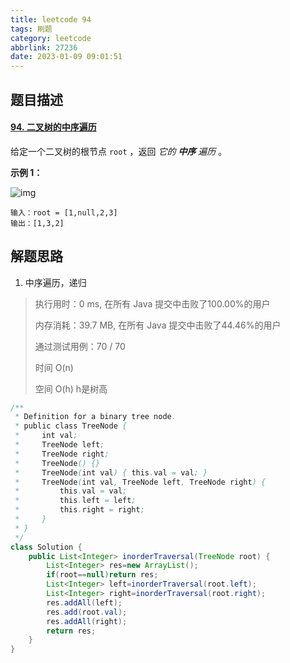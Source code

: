```yaml
---
title: leetcode 94
tags: 刷题
category: leetcode
abbrlink: 27236
date: 2023-01-09 09:01:51
---
```


## 题目描述

#### [94. 二叉树的中序遍历](https://leetcode.cn/problems/binary-tree-inorder-traversal/)



给定一个二叉树的根节点 `root` ，返回 *它的 **中序** 遍历* 。

 

**示例 1：**

![img](https://cdn.jsdelivr.net/gh/Kong-PR/Typora-picture@latest/img/inorder_1.jpg)

```
输入：root = [1,null,2,3]
输出：[1,3,2]
```

## 解题思路

1. 中序遍历，递归

> 执行用时：0 ms, 在所有 Java 提交中击败了100.00%的用户
>
> 内存消耗：39.7 MB, 在所有 Java 提交中击败了44.46%的用户
>
> 通过测试用例：70 / 70
>
> 时间 O(n)
>
> 空间 O(h) h是树高

```java
/**
 * Definition for a binary tree node.
 * public class TreeNode {
 *     int val;
 *     TreeNode left;
 *     TreeNode right;
 *     TreeNode() {}
 *     TreeNode(int val) { this.val = val; }
 *     TreeNode(int val, TreeNode left, TreeNode right) {
 *         this.val = val;
 *         this.left = left;
 *         this.right = right;
 *     }
 * }
 */
class Solution {
    public List<Integer> inorderTraversal(TreeNode root) {
        List<Integer> res=new ArrayList();
        if(root==null)return res;
        List<Integer> left=inorderTraversal(root.left);
        List<Integer> right=inorderTraversal(root.right);
        res.addAll(left);
        res.add(root.val);
        res.addAll(right);
        return res;
    }
}
```

